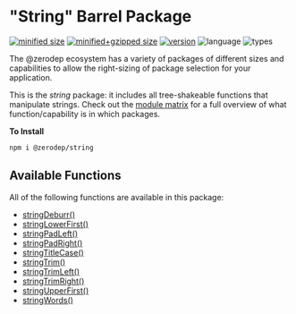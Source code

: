 # "String" Barrel Package

[![minified size](https://img.shields.io/bundlephobia/min/@zerodep/string?style=flat-square&color=blue)](https://bundlephobia.com/package/@zerodep/string)
[![minified+gzipped size](https://img.shields.io/bundlephobia/minzip/@zerodep/string?style=flat-square&color=blue)](https://bundlephobia.com/package/@zerodep/string)
[![version](https://img.shields.io/npm/v/@zerodep/string?style=flat-square&color=blue)](https://www.npmjs.com/package/@zerodep/string)
![language](https://img.shields.io/github/languages/top/cdepage/zerodep?style=flat-square)
![types](https://img.shields.io/badge/types-included-blue?style=flat-square)

The @zerodep ecosystem has a variety of packages of different sizes and capabilities to allow the right-sizing of package selection for your application.

This is the _string_ package: it includes all tree-shakeable functions that manipulate strings. Check out the [module matrix](/) for a full overview of what function/capability is in which packages.

**To Install**

```bash
npm i @zerodep/string
```

## Available Functions

All of the following functions are available in this package:

- [stringDeburr()](string/deburr.md)
- [stringLowerFirst()](string/lowerfirst.md)
- [stringPadLeft()](string/padleft.md)
- [stringPadRight()](string/padright.md)
- [stringTitleCase()](string/titlecase.md)
- [stringTrim()](string/trim.md)
- [stringTrimLeft()](string/trimleft.md)
- [stringTrimRight()](string/trimright.md)
- [stringUpperFirst()](string/upperfirst.md)
- [stringWords()](string/words.md)
